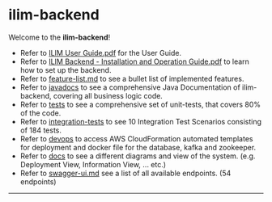 # ilim-backend

Welcome to the **ilim-backend**! 

- Refer to [ILIM User Guide.pdf](docs/ILIM%20User%20Guide.pdf) for the User Guide.
- Refer to [ILIM Backend - Installation and Operation Guide.pdf](docs/ILIM%20Backend%20-%20Installation%20and%20Operation%20Guide.pdf) to learn how to set up the backend.
- Refer to [feature-list.md](docs/feature-list.md) to see a bullet list of implemented features.
- Refer to [javadocs](docs/javadocs) to see a comprehensive Java Documentation of ilim-backend, covering all business logic code.
- Refer to [tests](src/test/java/com/github/ilim/backend) to see a comprehensive set of unit-tests, that covers 80% of the code.
- Refer to [integration-tests](integration-tests) to see 10 Integration Test Scenarios consisting of 184 tests.
- Refer to [devops](devops) to access AWS CloudFormation automated templates for deployment and docker file for the database, kafka and zookeeper.
- Refer to [docs](docs) to see a different diagrams and view of the system. (e.g. Deployment View, Information View, ... etc.)
- Refer to [swagger-ui.md](docs/swagger-ui.md) see a list of all available endpoints. (54 endpoints)
---
